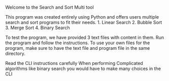 Welcome to the Search and Sort Multi tool

This program was created entirely using Python and offers users multiple search and sort programs to fit their needs.
        1. Linear Search
        2. Bubble Sort
        3. Merge Sort
        4. Binary Search

To test the program, we have provided 3 text files with content in them. Run the program and follow the instructions.
To use your own files for the program, make sure to have the text file and program file in the same directory.

Read the CLI instructions carefully
When performing Complicated algorithms like binary search you would have to make many choices in the CLI
